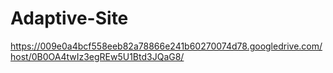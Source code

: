 # Adaptive-Site
https://009e0a4bcf558eeb82a78866e241b60270074d78.googledrive.com/host/0B0OA4twIz3egREw5U1Btd3JQaG8/

